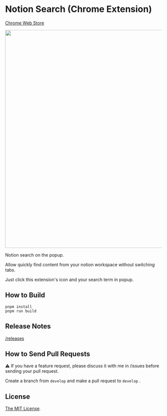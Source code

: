 # Notion Search (Chrome Extension)

[Chrome Web Store](https://chrome.google.com/webstore/detail/nelmlmaelgfcpjgknkidapfnoddpjfee)

<a href="https://chrome.google.com/webstore/detail/nelmlmaelgfcpjgknkidapfnoddpjfee" target="_blank"><img src="https://user-images.githubusercontent.com/315510/209901453-03629f48-d7a1-4c4f-aac0-e2b6b8705e26.gif" width="700px" /></a>

Notion search on the popup.

Allow quickly find content from your notion workspace without switching tabs.

Just click this extension's icon and your search term in popup.

## How to Build

```
pnpm install
pnpm run build
```

## Release Notes

[/releases](https://github.com/Cside/chrome-notion-search/releases)

## How to Send Pull Requests

⚠️ If you have a feature request, please discuss it with me in /issues before sending your pull request.

Create a branch from `develop` and make a pull request to `develop` .

## License

[The MIT License](/LICENSE).
